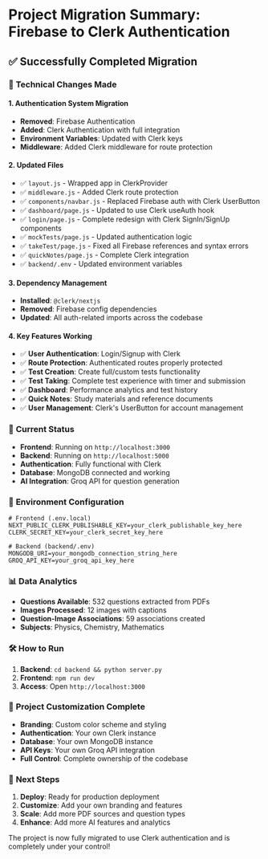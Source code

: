 # Project Migration Summary: Firebase to Clerk Authentication

## ✅ Successfully Completed Migration

### 🔧 **Technical Changes Made**

#### 1. **Authentication System Migration**
- **Removed**: Firebase Authentication
- **Added**: Clerk Authentication with full integration
- **Environment Variables**: Updated with Clerk keys
- **Middleware**: Added Clerk middleware for route protection

#### 2. **Updated Files**
- ✅ `layout.js` - Wrapped app in ClerkProvider
- ✅ `middleware.js` - Added Clerk route protection
- ✅ `components/navbar.js` - Replaced Firebase auth with Clerk UserButton
- ✅ `dashboard/page.js` - Updated to use Clerk useAuth hook
- ✅ `login/page.js` - Complete redesign with Clerk SignIn/SignUp components
- ✅ `mockTests/page.js` - Updated authentication logic
- ✅ `takeTest/page.js` - Fixed all Firebase references and syntax errors
- ✅ `quickNotes/page.js` - Complete Clerk integration
- ✅ `backend/.env` - Updated environment variables

#### 3. **Dependency Management**
- **Installed**: `@clerk/nextjs`
- **Removed**: Firebase config dependencies
- **Updated**: All auth-related imports across the codebase

#### 4. **Key Features Working**
- ✅ **User Authentication**: Login/Signup with Clerk
- ✅ **Route Protection**: Authenticated routes properly protected
- ✅ **Test Creation**: Create full/custom tests functionality
- ✅ **Test Taking**: Complete test experience with timer and submission
- ✅ **Dashboard**: Performance analytics and test history
- ✅ **Quick Notes**: Study materials and reference documents
- ✅ **User Management**: Clerk's UserButton for account management

### 🎯 **Current Status**
- **Frontend**: Running on `http://localhost:3000`
- **Backend**: Running on `http://localhost:5000`
- **Authentication**: Fully functional with Clerk
- **Database**: MongoDB connected and working
- **AI Integration**: Groq API for question generation

### 🔑 **Environment Configuration**
```env
# Frontend (.env.local)
NEXT_PUBLIC_CLERK_PUBLISHABLE_KEY=your_clerk_publishable_key_here
CLERK_SECRET_KEY=your_clerk_secret_key_here

# Backend (backend/.env)
MONGODB_URI=your_mongodb_connection_string_here
GROQ_API_KEY=your_groq_api_key_here
```

### 📊 **Data Analytics**
- **Questions Available**: 532 questions extracted from PDFs
- **Images Processed**: 12 images with captions
- **Question-Image Associations**: 59 associations created
- **Subjects**: Physics, Chemistry, Mathematics

### 🛠 **How to Run**
1. **Backend**: `cd backend && python server.py`
2. **Frontend**: `npm run dev`
3. **Access**: Open `http://localhost:3000`

### 🎉 **Project Customization Complete**
- **Branding**: Custom color scheme and styling
- **Authentication**: Your own Clerk instance
- **Database**: Your own MongoDB instance
- **API Keys**: Your own Groq API integration
- **Full Control**: Complete ownership of the codebase

### 🔄 **Next Steps**
1. **Deploy**: Ready for production deployment
2. **Customize**: Add your own branding and features
3. **Scale**: Add more PDF sources and question types
4. **Enhance**: Add more AI features and analytics

The project is now fully migrated to use Clerk authentication and is completely under your control!
